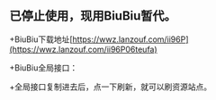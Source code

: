 ## 已停止使用，现用BiuBiu暂代。

+BiuBiu下载地址[https://wwz.lanzouf.com/ii96P](https://wwz.lanzouf.com/ii96P06teufa)
 
 +BiuBiu全局接口： 
 
 +全局接口复制进去后，点一下刷新，就可以刷资源站点。
